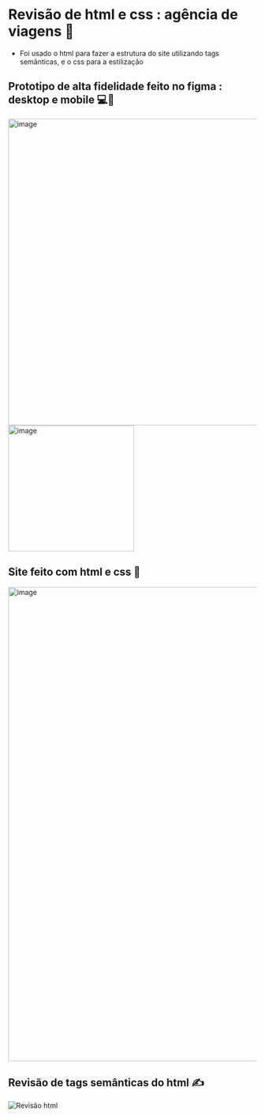 # Revisão de html e css : agência de viagens 🛫
* Foi usado o html para fazer a estrutura do site utilizando tags semânticas, e o css para a estilização

## Prototipo de alta fidelidade feito no figma : desktop e mobile 💻📱
<img width="620" alt="image" src="https://github.com/user-attachments/assets/24d508c3-6164-414c-8d22-f20fc1b3dcff" />
<img width="255" alt="image" src="https://github.com/user-attachments/assets/c51d0799-743f-4c75-8db3-e988e530761f" />

## Site feito com html e css 🌅
<img width="959" alt="image" src="https://github.com/user-attachments/assets/d8251de7-ce08-4c61-a678-57a0ffbd2b69" />

## Revisão de tags semânticas do html ✍️
![Revisão html](https://github.com/user-attachments/assets/a26be009-9950-4729-bf76-05d2daeccc4b)

 
